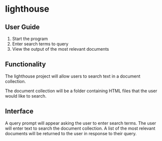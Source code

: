 # lighthouse

## User Guide

1. Start the program
2. Enter search terms to query
3. View the output of the most relevant documents

## Functionality

The lighthouse project will allow users to search text in a document collection.

The document collection will be a folder containing HTML files that the user would like to search.

## Interface

A query prompt will appear asking the user to enter search terms. The user will enter text to search the document collection. A list of the most relevant documents will be returned to the user in response to their query.

